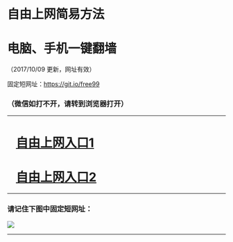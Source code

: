 ﻿# 自由上网简易方法

# 电脑、手机一键翻墙

（2017/10/09 更新，网址有效）

固定短网址：https://git.io/free99

### （微信如打不开，请转到浏览器打开）


***





# &nbsp;&nbsp; <a href="http://ft1130319958.fwq-tz-1001.info/fwqtz01.html?t=100900125329 " target="_blank">自由上网入口1</a>
# &nbsp;&nbsp; <a href="http://ft1849713567.fwq-tz-1002.info/fwqtz02.html?t=1009001956 " target="_blank">自由上网入口2</a>
***

### 请记住下图中固定短网址：

<img src="https://s3-us-west-2.amazonaws.com/fwq-1001/yjfq-20170905okok.png" /> 


***

